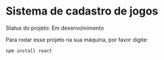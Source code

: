 <h1> Sistema de cadastro de jogos </h1>

Status do projeto: Em desenvolvimento

Para rodar esse projeto na sua máquina, por favor digite:

```
npm install react
```
